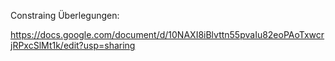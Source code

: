 Constraing Überlegungen:

https://docs.google.com/document/d/10NAXI8iBlvttn55pvaIu82eoPAoTxwcrjRPxcSlMt1k/edit?usp=sharing
